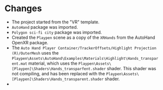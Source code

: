 
# Changes
- The project started from the "VR" template.
- `AutoHand` package was imported.
- `Polygon sci-fi city` package was imported.
- Created the `Playpen` scene as a copy of the `XRHands` from the AutoHand OpenXR package.
- The `Auto Hand Player Container/TrackerOffsets/Highlight Projection (R)/OuterMesh` uses the `Playpen\Assets\AutoHand\Examples\Materials\Highlight\Hands_transparent.mat` material, which uses the `Playpen\Assets\[Playpen]\Shaders\Hands_transparfent.shader` shader. This shader was not compiling, and has been replaced with the `Playpen\Assets\[Playpen]\Shaders\Hands_transparent.shader` shader.
- 